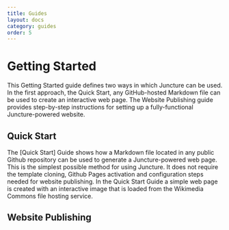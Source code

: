 ```yaml
---
title: Guides
layout: docs
category: guides
order: 5
---
```


# Getting Started

This Getting Started guide defines two ways in which Juncture can be used.  In the first approach, the Quick Start, any GitHub-hosted Markdown file can be used to create an interactive web page.  The Website Publishing guide provides step-by-step instructions for setting up a fully-functional Juncture-powered website.

## Quick Start

The [Quick Start] Guide shows how a Markdown file located in any public Github repository can be used to generate a Juncture-powered web page.  This is the simplest possible method for using Juncture.  It does not require the template cloning, Github Pages activation and configuration steps needed for website publishing.  In the Quick Start Guide a simple web page is created with an interactive image that is loaded from the Wikimedia Commons file hosting service. 

## Website Publishing



